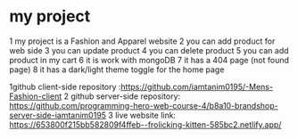 # my project
1 my project is a Fashion and Apparel website
2 you can add product for web side
3 you can update product
4 you can delete product
5 you can add product in my cart
6 it is work with mongoDB
7 it has a 404 page (not found page)
8 it has a dark/light theme toggle for the home page

1github client-side repository :https://github.com/iamtanim0195/-Mens-Fashion-client
2 github server-side repository: https://github.com/programming-hero-web-course-4/b8a10-brandshop-server-side-iamtanim0195
3 live website link: https://653800f215bb582809f4ffeb--frolicking-kitten-585bc2.netlify.app/
